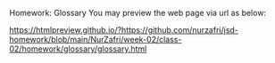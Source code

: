 Homework: Glossary
You may preview the web page via url as below:

https://htmlpreview.github.io/?https://github.com/nurzafri/jsd-homework/blob/main/NurZafri/week-02/class-02/homework/glossary/glossary.html
